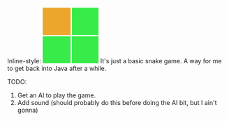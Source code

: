 Inline-style: 
![alt text](https://github.com/Fyaz/SNek/blob/master/icon.png "Snek")
It's just a basic snake game. A way for me to get back into Java after a while.

TODO:
 1. Get an AI to play the game.
 2. Add sound (should probably do this before doing the AI bit, but I ain't gonna)
